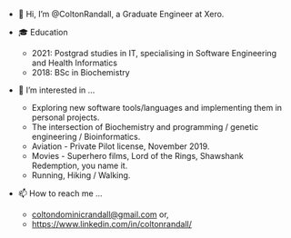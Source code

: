 - 👋 Hi, I’m @ColtonRandall, a Graduate Engineer at Xero. 

- :mortar_board: Education
    - 2021: Postgrad studies in IT, specialising in Software Engineering and Health Informatics 
    - 2018: BSc in Biochemistry

- 👀 I’m interested in ... 
    - Exploring new software tools/languages and implementing them in personal projects. 
    - The intersection of Biochemistry and programming / genetic engineering / Bioinformatics. 
    - Aviation -  Private Pilot license, November 2019.
    - Movies - Superhero films, Lord of the Rings, Shawshank Redemption, you name it. 
    - Running, Hiking / Walking.
     
- 📫 How to reach me ... 
    - coltondominicrandall@gmail.com or,
    - https://www.linkedin.com/in/coltonrandall/

<!---
ColtonRandall/ColtonRandall is a ✨ special ✨ repository because its `README.md` (this file) appears on your GitHub profile.
You can click the Preview link to take a look at your changes.
--->
